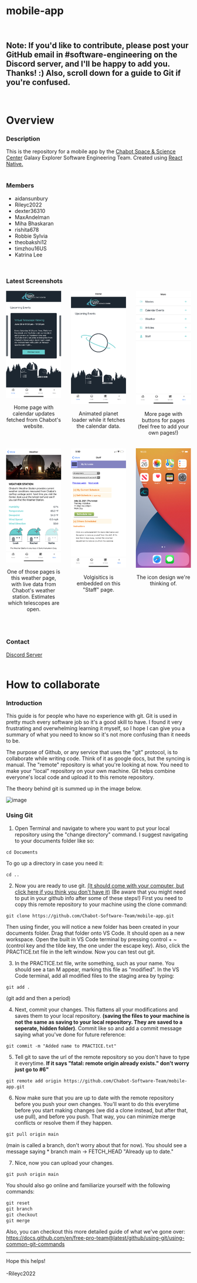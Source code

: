 # mobile-app
<br>  

## Note: If you'd like to contribute, please post your GitHub email in #software-engineering on the Discord server, and I'll be happy to add you. Thanks! :) Also, scroll down for a guide to Git if you're confused.
<br>  

# Overview

### **Description**
This is the repository for a mobile app by the [Chabot Space &amp; Science Center](https://chabotspace.org/) Galaxy Explorer Software Engineering Team. Created using [React Native.](https://reactnative.dev/)  
<br>  
### **Members**
* aidansunbury
* Rileyc2022  
* dexter36310  
* MaxAndelman  
* Miha Bhaskaran  
* rishita678  
* Robbie Sylvia  
* theobakshi12  
* timzhou16US  
* Katrina Lee  
<br>

### **Latest Screenshots**  

<div style="display: flex; flex-flow: row wrap; justify-content: space-between; gap: 20px;">
<div> <img src="./readme-images/1.png" style="width: 150px; "> <p style="text-align: center; max-width: 150px">Home page with calendar updates fetched from Chabot's website.</p></div>
<div> <img src="./readme-images/2.png" style="width: 150px; "> <p style="text-align: center; max-width: 150px">Animated planet loader while it fetches the calendar data.</p></div>
<div> <img src="./readme-images/3.png" style="width: 150px; "> <p style="text-align: center; max-width: 150px">More page with buttons for pages (feel free to add your own pages!)</p></div>
<div> <img src="./readme-images/4.png" style="width: 150px; "> <p style="text-align: center; max-width: 150px">One of those pages is this weather page, with live data from Chabot's weather station. Estimates which telescopes are open. </p></div>
<div> <img src="./readme-images/5.png" style="width: 150px; "> <p style="text-align: center; max-width: 150px">Volgisitics is embedded on this "Staff" page.</p></div>
<div> <img src="./readme-images/6.png" style="width: 150px; "> <p style="text-align: center; max-width: 150px">The icon design we're thinking of.</p></div>
</div> 
<br>  
<br>  


### **Contact**  
[Discord Server](https://discord.gg/F35R2tV8Eu)  
<br>

# How to collaborate

### **Introduction**

This guide is for people who have no experience with git. Git is used in pretty much every software job so it's a good skill to have. I found it very frustrating and overwhelming learning it myself, so I hope I can give you a summary of what you need to know so it's not more confusing than it needs to be.  

The purpose of Github, or any service that uses the "git" protocol, is to collaborate while writing code. Think of it as google docs, but the syncing is manual. The "remote" repository is what you're looking at now. You need to make your "local" repository on your own machine. Git helps combine everyone's local code and upload it to this remote repository.   
  
The theory behind git is summed up in the image below.  

![image](https://support.nesi.org.nz/hc/article_attachments/360004194235/Git_Diagram.svg)  



### **Using Git**


1. Open Terminal and navigate to where you want to put your local repository using the "change directory" command. I suggest navigating to your documents folder like so:  
```
cd Documents
```
To go up a directory in case you need it:
```
cd ..
```

2. Now you are ready to use git. [(It should come with your computer, but click here if you think you don't have it)](https://git-scm.com/downloads) (Be aware that you might need to put in your github info after some of these steps!) First you need to copy this remote repository to your machine using the clone command:  
```
git clone https://github.com/Chabot-Software-Team/mobile-app.git
```
Then using finder, you will notice a new folder has been created in your documents folder. Drag that folder onto VS Code. It should open as a new workspace. Open the built in VS Code terminal by pressing control + ~ (control key and the tilde key, the one under the escape key). Also, click the PRACTICE.txt file in the left window. Now you can test out git.  



3. In the PRACTICE.txt file, write something, such as your name. You should see a tan M appear, marking this file as "modified". In the VS Code terminal, add all modified files to the staging area by typing:  

```
git add .
```
(git add and then a period)  

4. Next, commit your changes. This flattens all your modifications and saves them to your local repository. **(saving the files to your machine is not the same as saving to your local repository. They are saved to a seperate, hidden folder)**. Commit like so and add a commit message saying what you've done for future reference:  

```
git commit -m "Added name to PRACTICE.txt"
```
5. Tell git to save the url of the remote repository so you don't have to type it everytime. **If it says "fatal: remote origin already exists." don't worry just go to #6"**    
```
git remote add origin https://github.com/Chabot-Software-Team/mobile-app.git
```  
6. Now make sure that you are up to date with the remote repository before you push your own changes. You'll want to do this everytime before you start making changes (we did a clone instead, but after that, use pull), and before you push. That way, you can minimize merge conflicts or resolve them if they happen. 

```
git pull origin main
```
(main is called a branch, don't worry about that for now). You should see a message saying * branch main -> FETCH_HEAD "Already up to date."  

7. Nice, now you can upload your changes.

```
git push origin main
```

You should also go online and familiarize yourself with the following commands:
```
git reset
git branch
git checkout
git merge
```
Also, you can checkout this more detailed guide of what we've gone over: https://docs.github.com/en/free-pro-team@latest/github/using-git/using-common-git-commands  

<hr>
Hope this helps!  
<br>  
<br>  
-Rileyc2022
